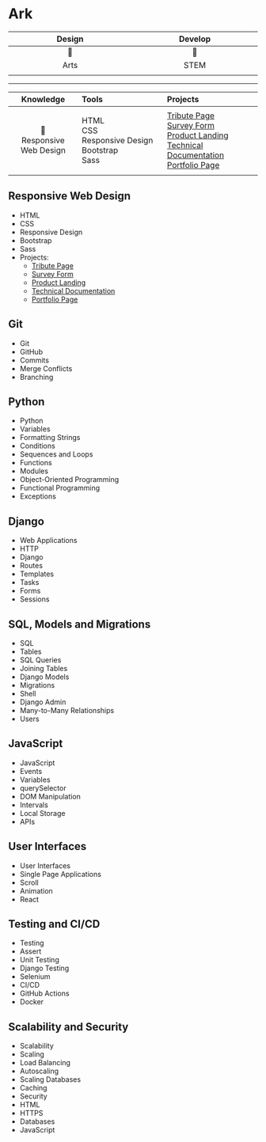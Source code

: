 Ark   
===

| Design             | Develop            |
| :---------:        | :---------:        |
| :scroll:           | :abacus:           |
| Arts               | STEM               | 
| <img width=400/>   | <img width=400/>   |
---



| Knowledge | Tools | Projects |
| :---: | :--- | :--- |
| <img width=200/> | <img width=300/>   | <img width=300/>   |
| :scroll: <br> Responsive Web Design | HTML<br>CSS<br>Responsive Design<br>Bootstrap<br>Sass | [Tribute Page](https://curiousgarlic.github.io/tribute/ "Tribute to Maya Angelou") <br> [Survey Form](https://curiousgarlic.github.io/survey/ "Dream Vacation survey form") <br> [Product Landing](https://curiousgarlic.github.io/product-landing/ "The best that Apple has to offer") <br> [Technical Documentation](https://curiousgarlic.github.io/tech-doc/ "Technical documentation for Life") <br> [Portfolio Page](https://curiousgarlic.github.io/portfolio-page/ "A portfolio page") |
| <img width=200/> | <img width=300/>   | <img width=300/>   |


## Responsive Web Design

- HTML
- CSS
- Responsive Design
- Bootstrap
- Sass
- Projects:
    - [Tribute Page](https://curiousgarlic.github.io/tribute/ "Tribute to Maya Angelou")
    - [Survey Form](https://curiousgarlic.github.io/survey/ "Dream Vacation survey form")
    - [Product Landing](https://curiousgarlic.github.io/product-landing/ "The best that Apple has to offer")
    - [Technical Documentation](https://curiousgarlic.github.io/tech-doc/ "Technical documentation for Life")
    - [Portfolio Page](https://curiousgarlic.github.io/portfolio-page/ "A portfolio page")

## Git

- Git
- GitHub
- Commits
- Merge Conflicts
- Branching

## Python

- Python
- Variables
- Formatting Strings
- Conditions
- Sequences and Loops
- Functions
- Modules
- Object-Oriented Programming
- Functional Programming
- Exceptions

## Django

- Web Applications
- HTTP
- Django
- Routes
- Templates
- Tasks
- Forms
- Sessions

## SQL, Models and Migrations

- SQL
- Tables
- SQL Queries
- Joining Tables
- Django Models
- Migrations
- Shell
- Django Admin
- Many-to-Many Relationships
- Users

## JavaScript

- JavaScript
- Events
- Variables
- querySelector
- DOM Manipulation
- Intervals
- Local Storage
- APIs

## User Interfaces

- User Interfaces
- Single Page Applications
- Scroll
- Animation
- React

## Testing and CI/CD

- Testing
- Assert
- Unit Testing
- Django Testing
- Selenium
- CI/CD
- GitHub Actions
- Docker

## Scalability and Security

- Scalability
- Scaling
- Load Balancing
- Autoscaling
- Scaling Databases
- Caching
- Security
- HTML
- HTTPS
- Databases
- JavaScript

